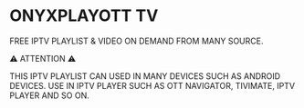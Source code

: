 # ONYXPLAYOTT TV
FREE IPTV PLAYLIST & VIDEO ON DEMAND FROM MANY SOURCE.




⚠️ ATTENTION ⚠️


THIS IPTV PLAYLIST CAN USED IN MANY DEVICES SUCH AS ANDROID DEVICES.
USE IN IPTV PLAYER SUCH AS OTT NAVIGATOR, TIVIMATE, IPTV PLAYER AND SO ON.
